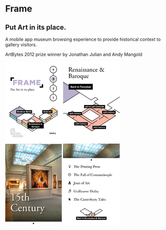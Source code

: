 # Frame
## Put Art in its place.

A mobile app museum browsing experience to provide historical context to gallery visitors.

ArtBytes 2012 prize winner by Jonathan Julian and Andy Mangold

<img src="https://github.com/jjulian/Frame/raw/master/screenshots/mc.png" width="180"/>
<img src="https://github.com/jjulian/Frame/raw/master/screenshots/3b.png" width="180"/>
<img src="https://github.com/jjulian/Frame/raw/master/screenshots/15th.png" width="180"/>
<img src="https://github.com/jjulian/Frame/raw/master/screenshots/15th-scrolled.png" width="180"/>
